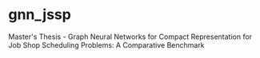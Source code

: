 # gnn_jssp
Master's Thesis - Graph Neural Networks for Compact Representation for Job Shop Scheduling Problems: A Comparative Benchmark
